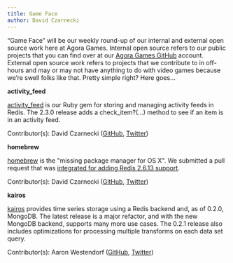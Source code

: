 ```yaml
---
title: Game Face
author: David Czarnecki
---
```

“Game Face” will be our weekly round-up of our internal and external open source work here at Agora Games. Internal open source refers to our public projects that you can find over at our [Agora Games GitHub](https://github.com/agoragames/) account. External open source work refers to projects that we contribute to in off-hours and may or may not have anything to do with video games because we’re swell folks like that. Pretty simple right? Here goes…

 **activity_feed**

 [activity_feed](https://github.com/agoragames/activity_feed) is our Ruby gem for storing and managing activity feeds in Redis. The 2.3.0 release adds a check_item?(...) method to see if an item is in an activity feed.

 Contributor(s): David Czarnecki ([GitHub](https://github.com/czarneckid/), [Twitter](https://twitter.com/czarneckid))

 **homebrew**

 [homebrew](https://github.com/mxcl/homebrew) is the "missing package manager for OS X". We submitted a pull request that was [integrated for adding Redis 2.6.13 support](https://github.com/mxcl/homebrew/pull/19574).

 Contributor(s): David Czarnecki ([GitHub](https://github.com/czarneckid/), [Twitter](https://twitter.com/czarneckid))

 **kairos**

 [kairos](https://github.com/agoragames/kairos) provides time series storage using a Redis backend and, as of 0.2.0, MongoDB. The latest release is a major refactor, and with the new MongoDB backend, supports many more use cases. The 0.2.1 release also includes optimizations for processing multiple transforms on each data set query.

 Contributor(s): Aaron Westendorf ([GitHub](https://github.com/awestendorf/), [Twitter](https://twitter.com/WashUffize))

  

  
